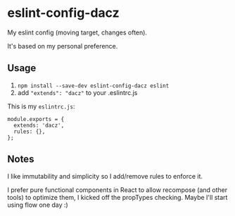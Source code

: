 # eslint-config-dacz

My eslint config (moving target, changes often).

It's based on my personal preference.

## Usage

1. `npm install --save-dev eslint-config-dacz eslint`
2. add `"extends": "dacz"` to your .eslintrc.js

This is my `eslintrc.js`:

```
module.exports = {
  extends: 'dacz',
  rules: {},
};
```

## Notes

I like immutability and simplicity so I add/remove rules to enforce it.

I prefer pure functional components in React to allow recompose (and other tools) to optimize them, I kicked off the propTypes checking. Maybe I'll start using flow one day :)

